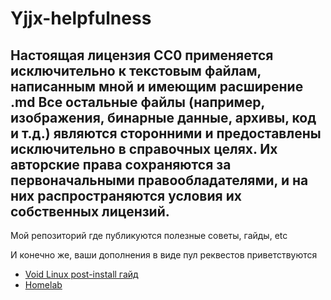 # Yjjx-helpfulness
## Настоящая лицензия CC0 применяется исключительно к текстовым файлам, написанным мной и имеющим расширение .md Все остальные файлы (например, изображения, бинарные данные, архивы, код и т.д.) являются сторонними и предоставлены исключительно в справочных целях. Их авторские права сохраняются за первоначальными правообладателями, и на них распространяются условия их собственных лицензий.

Мой репозиторий где публикуются полезные советы, гайды, etc

И конечно же, ваши дополнения в виде пул реквестов приветствуются
- [Void Linux post-install гайд](https://github.com/Yjjx/Yjjx-helpfulness/blob/main/Void_Linux.md)
- [Homelab](https://github.com/Yjjx/Yjjx-helpfulness/tree/main/homelab)


